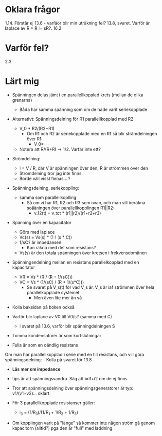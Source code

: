 # Oklara frågor
1.14. Förstår ej
13.6 - varfäör blir min uträkning fel?
13.8, svaret. Varför är laplace av R = R != sR?. 
16.2

# Varför fel? 
2.3

# Lärt mig
- Spänningen delas jämt i en parallellkopplad krets (mellan de olika grenarna)
    - Båda har samma spänning som om de hade varit seriekopplade

- Alternativt: Spänningsdelning för R1 parallellkopplad med R2
    - V_0 * R2/(R2+R1)
        - Om R1 och R2 är seriekopplade med en R1 så blir strämdelningen över R1:
            - V_0*--- 
    - Notera att R/(R+R) -> 1/2. Varfär inte ett?

- Strömdelning:
    - I = V / R, där V är spänningen över den, R är strömmen över den
    - Strömdelning tror jag inte finns
    - Borde väll visst finnas....?

- Spänningsdelning, seriekoppling:
    - samma som parallellkoplling
        - Så om vi har R1, R2 och R3 som ovan, och man vill beräkna soääningen över parallellkopplingen R1||R2:
            - v_12(t) = v_tot * (r1||r2)/(r1+r2+r3) 

- Spänning över en kapacitator
    - Görs med laplace
    - Vc(s) = Vs(s) * (1 / (s * C))
    -  1/sC? är impedansen
        - Kan räkna med det som resistans?
    - Vs(s) är den totala spänningen över kretsen i frekvensdomänen

- Spänningendelning mellan en resistans parallelkopplad med en kapacitator
    - VR = Vs * (R / (R + 1/(sC)))    
    - VC = Vs * (1/(sC) / (R + 1/(s*C)))
        - Se svaret på V_s(t) för vad V_s är. V_s är iaf strömmen över hela parallelkopplade systemet
            - Men även lite mer än så

- Kolla baksidan på boken också
- Varför blir laplace av V0 till V0/s? (samma med C)
    - I svaret på 13.6, varför blir spänningdelningen S

- Tomma kondensatorer är som kortslutningar
- Fulla är som en oändlig resistans

Om man har parallellkopplad i serie med en till resistans, och vill göra spänningsdelning:
    - Kolla på svaret för 13.8


- **Läs mer om impedance**

- tips är att spänningsvandra. Säg att i=i1+i2 om de ej finns
- Tror att spänningsdelning över spänningsgeneratorer är typ: v1/(v1+v2)... oklart



- För 3 parallellkopplade resistanser gäller:
    -  i<sub>3</sub> = (1/R<sub>3</sub>)/(1/R<sub>1</sub> + 1/R<sub>2</sub> + 1/R<sub>3</sub>)

- Om kopplingen varit på "länge" så kommer inte någon ström gå genom kapacitorn (alltid?) pga den är "full" med laddning

